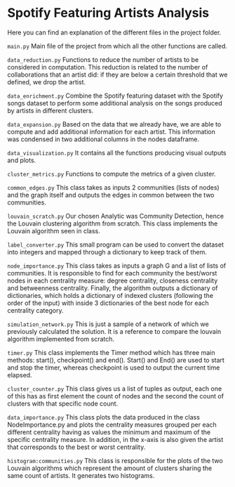 # Spotify Featuring Artists Analysis
Here you can find an explanation of the different files in the project folder.

```main.py```
Main file of the project from which all the other functions are called.

```data_reduction.py```
Functions to reduce the number of artists to be considered in computation. This reduction is related to the number of 
collaborations that an artist did: if they are below a certain threshold that we defined, we drop the artist.

```data_enrichment.py```
Combine the Spotify featuring dataset with the Spotify songs dataset to perform some additional analysis on the songs 
produced by artists in different clusters.

```data_expansion.py```
Based on the data that we already have, we are able to compute and add additional information for each artist. 
This information was condensed in two additional columns in the nodes dataframe.

```data_visualization.py```
It contains all the functions producing visual outputs and plots.

```cluster_metrics.py```
Functions to compute the metrics of a given cluster.

```common_edges.py```
This class takes as inputs 2 communities (lists of nodes) and the graph itself and outputs the edges in common between
the two communities.

```louvain_scratch.py```
Our chosen Analytic was Community Detection, hence the Louvain clustering algorithm from scratch. This class implements
the Louvain algorithm seen in class.

```label_converter.py```
This small program can be used to convert the dataset into integers and mapped through a dictionary to keep track of 
them.

```node_importance.py```
This class takes as inputs a graph G and a list of lists of communities. It is responsible to find for each community
the best/worst nodes in each centrality measure: degree centrality, closeness centrality and betweenness centrality.
Finally, the algorithm outputs a dictionary of dictionaries, which holds a dictionary of indexed clusters (following the 
order of the input) with inside 3 dictionaries of the best node for each centrality category.

```simulation_network.py```
This is just a sample of a network of which we previously calculated the solution. It is a reference to compare the 
louvain algorithm implemented from scratch.

```timer.py```
This class implements the Timer method which has three main methods: start(), checkpoint() and end(). Start() and End()
are used to start and stop the timer, whereas checkpoint is used to output the current time elapsed.

```cluster_counter.py```
This class gives us a list of tuples as output, each one of this has as first element the count of nodes and the second
the count of clusters with that specific node count.

```data_importance.py```
This class plots the data produced in the class NodeImportance.py and plots the centrality measures grouped per each
different centrality having as values the minimum and maximum of the specific centrality measure. In addition, in the
x-axis is also given the artist that corresponds to the best or worst centrality.

```histogram:communities.py```
This class is responsible for the plots of the two Louvain algorithms which represent the amount of clusters sharing the 
same count of artists. It generates two histograms.